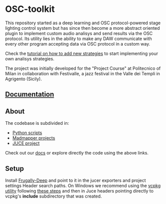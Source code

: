 # OSC-toolkit

This repository started as a deep learning and OSC protocol-powered stage lighting control system but has since then become a more abstract oriented plugin to implement
custom audio analisys and send results via the OSC protocol. Its utility lies in the ability to make any DAW communicate with every other program accepting data via OSC protocol in a custom way. 

Check the [tutorial on how to add new strategies](https://github.com/ammlyy/festivalle21/wiki/Tutorial:-Add-a-new-strategy) to start implementing your own analisys strategies.

The project was initially developed for the "Project Course" at Politecnico of Milan in collaboration with Festivalle, a jazz festival in the Valle dei Templi in Agrigento (Sicily).

## [Documentation](https://github.com/ammlyy/festivalle21/wiki)

## About
The codebase is subdivided in:
* [Python scripts](https://github.com/ammlyy/festivalle21/tree/main/py)
* [Madmapper projects](https://github.com/ammlyy/festivalle21/tree/main/madmapper)
* [JUCE project](https://github.com/ammlyy/festivalle21/tree/main/Festivalle21)

Check out our [docs](https://github.com/ammlyy/festivalle21/wiki) or explore directly the code using the above links. 


## Setup
Install [Frugally-Deep](https://github.com/Dobiasd/frugally-deep) and point to it in the jucer exporters and project settings Header search paths.
On Windows we recommend using the [vcpkg utility](https://github.com/microsoft/vcpkg) following [these steps](https://github.com/microsoft/vcpkg#getting-started) and then in Juce headers pointing directly to vcpkg's **include** subdirectory that was created.
